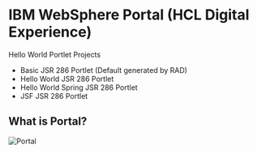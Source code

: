 # IBM WebSphere Portal (HCL Digital Experience)
Hello World Portlet Projects
- Basic JSR 286 Portlet (Default generated by RAD)
- Hello World JSR 286 Portlet
- Hello World Spring JSR 286 Portlet
- JSF JSR 286 Portlet
## What is Portal?
![Portal](https://drive.google.com/uc?export=view&id=19O52Eaxl6cuZUcECQIudmZjgwrIbtD-U)
